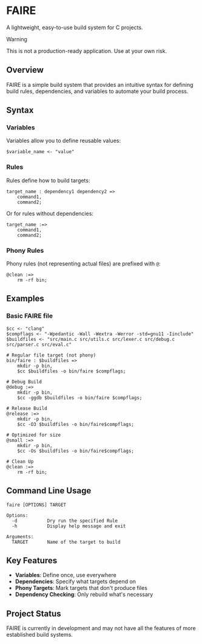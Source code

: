 # FAIRE

A lightweight, easy-to-use build system for C projects.

> [!WARNING]
> This is not a production-ready application. Use at your own risk.

## Overview

FAIRE is a simple build system that provides an intuitive syntax for defining build rules, dependencies, and variables to automate your build process.

## Syntax

### Variables

Variables allow you to define reusable values:

```
$variable_name <- "value"
```

### Rules

Rules define how to build targets:

```
target_name : dependency1 dependency2 => 
    command1,
    command2;
```

Or for rules without dependencies:

```
target_name :=> 
    command1,
    command2;
```

### Phony Rules

Phony rules (not representing actual files) are prefixed with `@`:

```
@clean :=>
    rm -rf bin;
```

## Examples

### Basic FAIRE file 

```
$cc <- "clang"
$compflags <- "-Wpedantic -Wall -Wextra -Werror -std=gnu11 -Iinclude"
$buildfiles <- "src/main.c src/utils.c src/lexer.c src/debug.c src/parser.c src/eval.c"

# Regular file target (not phony)
bin/faire : $buildfiles =>
    mkdir -p bin,
    $cc $buildfiles -o bin/faire $compflags;

# Debug Build
@debug :=> 
    mkdir -p bin,
    $cc -ggdb $buildfiles -o bin/faire $compflags;

# Release Build
@release :=> 
    mkdir -p bin,
    $cc -O3 $buildfiles -o bin/faire$compflags;

# Optimized for size
@small :=>
    mkdir -p bin,
    $cc -Os $buildfiles -o bin/faire$compflags;

# Clean Up
@clean :=> 
    rm -rf bin;
```

## Command Line Usage

```
faire [OPTIONS] TARGET

Options:
  -d           Dry run the specified Rule
  -h           Display help message and exit

Arguments:
  TARGET       Name of the target to build
```

## Key Features

- **Variables**: Define once, use everywhere
- **Dependencies**: Specify what targets depend on
- **Phony Targets**: Mark targets that don't produce files
- **Dependency Checking**: Only rebuild what's necessary

## Project Status

FAIRE is currently in development and may not have all the features of more established build systems.
